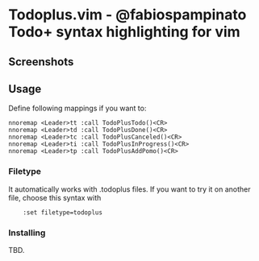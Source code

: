 # Todoplus.vim - @fabiospampinato Todo+ syntax highlighting for vim

## Screenshots

## Usage

Define following mappings if you want to:

```vim
nnoremap <Leader>tt :call TodoPlusTodo()<CR>
nnoremap <Leader>td :call TodoPlusDone()<CR>
nnoremap <Leader>tc :call TodoPlusCanceled()<CR>
nnoremap <Leader>ti :call TodoPlusInProgress()<CR>
nnoremap <Leader>tp :call TodoPlusAddPomo()<CR>
```

### Filetype

It automatically works with .todoplus files. If you want to try it on another
file, choose this syntax with

        :set filetype=todoplus

### Installing

TBD.
